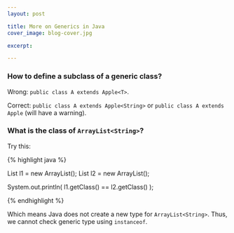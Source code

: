 ```yaml
---
layout: post

title: More on Generics in Java
cover_image: blog-cover.jpg

excerpt: 

---
```


### How to define a subclass of a generic class?

Wrong: `public class A extends Apple<T>`.

Correct: `public class A extends Apple<String>` or `public class A extends Apple` (will have a warning).

### What is the class of `ArrayList<String>`?

Try this:

{% highlight java %}

List<String> l1 = new ArrayList<String>();
List<Integer> l2 = new ArrayList<Integer>();

System.out.println( l1.getClass() == l2.getClass() );

{% endhighlight %}


Which means Java does not create a new type for `ArrayList<String>`. Thus, we cannot check generic type using `instanceof`.

